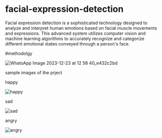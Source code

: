# facial-expression-detection
Facial expression detection is a sophisticated technology designed to analyze and interpret human emotions based on facial muscle movements and expressions. This advanced system utilizes computer vision and machine learning algorithms to accurately recognize and categorize different emotional states conveyed through a person's face.


#methodolgy

![WhatsApp Image 2023-12-23 at 12 58 40_e432c2bd](https://github.com/Yuvraj0444/facial-expression-detection/assets/150776511/03b05d78-521d-4f56-a099-b966e482a92e)




sample images of the prject




happy





![happy](https://github.com/Yuvraj0444/facial-expression-detection/assets/150776511/32362681-e40c-47dc-ba87-394f9d3e9a73)



sad





![sad](https://github.com/Yuvraj0444/facial-expression-detection/assets/150776511/934a7557-e689-4ca0-9165-dbcf3a362cf6)



angry






![angry](https://github.com/Yuvraj0444/facial-expression-detection/assets/150776511/763cafe7-cadb-4968-b418-3d1acf528034)



